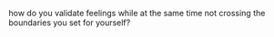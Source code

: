 how do you validate feelings while at the same time not crossing the boundaries you set for yourself?